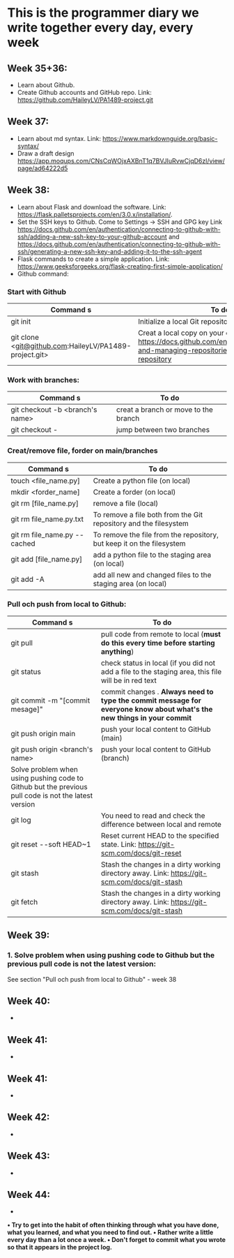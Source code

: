 # **This is the programmer diary we write together every day, every week**

## Week 35+36: 
  - Learn about Github.
  - Create Github accounts and GitHub repo. Link: <https://github.com/HaileyLV/PA1489-project.git>
## Week 37:
- Learn about md syntax. Link: <https://www.markdownguide.org/basic-syntax/>
- Draw a draft design <https://app.moqups.com/CNsCqWOjxAXBnT1q7BVJIuRvwCjqD6zl/view/page/ad64222d5>
## Week 38:
- Learn about Flask and download the software. Link: <https://flask.palletsprojects.com/en/3.0.x/installation/>.
- Set the SSH keys to Github. Come to Settings -> SSH and GPG key Link <https://docs.github.com/en/authentication/connecting-to-github-with-ssh/adding-a-new-ssh-key-to-your-github-account> and <https://docs.github.com/en/authentication/connecting-to-github-with-ssh/generating-a-new-ssh-key-and-adding-it-to-the-ssh-agent>
- Flask commands to create a simple application. Link: <https://www.geeksforgeeks.org/flask-creating-first-simple-application/>
- Github command:
### Start with Github
| Command s                                 | To do     |
| ----------------------------------------- | ------------------------------------------------- |
| git init                                    | Initialize a local Git repository     |
| git clone <git@github.com:HaileyLV/PA1489-project.git> |Creat a local copy on your computer. Read more: <https://docs.github.com/en/repositories/creating-and-managing-repositories/cloning-a-repository>              |

### Work with branches:
| Command s                                 | To do     |
| ----------------------------------------- | ------------------------------------------------- |
| git checkout -b <branch's name>             | creat a branch or move to the branch    |
| git checkout -                            | jump between two branches                       |              

### Creat/remove file, forder on main/branches
| Command s                                 | To do     |
| ----------------------------------------- | ------------------------------------------------- |
|touch <file_name.py]       |Create a python file (on local)      |
|mkdir <forder_name]       |Create a forder (on local)      |
|git rm [file_name.py]                   |remove a file (local)                                       |
|git rm file_name.py.txt         | To remove a file both from the Git repository and the filesystem    |
|git rm file_name.py --cached  |  To remove the file from the repository, but keep it on the filesystem      |
| git add [file_name.py]                    | add a python file to the staging area (on local)      |
| git add -A                 | add all new and changed files to the staging area (on local)         |


### Pull och push from local to Github:
| Command s                                 | To do     |
| ----------------------------------------- | ------------------------------------------------- |
| git pull                   | pull code from remote to local (**must do this every time before starting anything**)
|git status                                | check status in local (if you did not add a file to the staging area, this file will be in red text  |
|git commit -m "[commit mesage]"           | commit changes . **Always need to type the commit message for everyone know about what's the new things in your commit**        |
|git push origin main                       | push your local content to GitHub (main)                   |
|git push origin <branch's name> | push your local content to GitHub (branch)  |
|Solve problem when using pushing code to Github but the previous pull code is not the latest version |   
|git log |You need to read and check the difference between local and remote   |
|git reset --soft HEAD~1 |Reset current HEAD to the specified state. Link: <https://git-scm.com/docs/git-reset> |
|git stash |Stash the changes in a dirty working directory away. Link: <https://git-scm.com/docs/git-stash>   |
|git fetch |Stash the changes in a dirty working directory away. Link: <https://git-scm.com/docs/git-stash>   |
## Week 39:
### 1. Solve problem when using pushing code to Github but the previous pull code is not the latest version:
See section "Pull och push from local to Github" - week 38

## Week 40:
- 
## Week 41:
- 
## Week 41:
- 
## Week 42:
- 
## Week 43:
- 
## Week 44:
-

**• Try to get into the habit of often thinking through what you have done, what you
learned, and what you need to find out.
• Rather write a little every day than a lot once a week.
• Don't forget to commit what you wrote so that it appears in the project log.**
